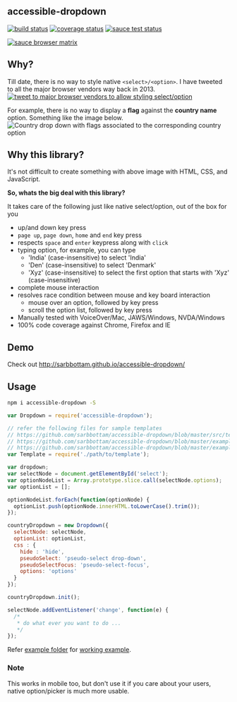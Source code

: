accessible-dropdown
---

[![build status](https://travis-ci.org/sarbbottam/accessible-dropdown.svg?branch=master)](https://travis-ci.org/sarbbottam/accessible-dropdown/)
[![coverage status](https://coveralls.io/repos/sarbbottam/accessible-dropdown/badge.svg?branch=master)](https://coveralls.io/r/sarbbottam/accessible-dropdown?branch=master)
[![sauce test status](https://saucelabs.com/buildstatus/sarbbottam)](https://saucelabs.com/u/sarbbottam)

[![sauce browser matrix](https://saucelabs.com/browser-matrix/sarbbottam.svg)](https://saucelabs.com/u/sarbbottam)

## Why?

Till date, there is no way to style native `<select>/<option>`.
I have tweeted to all the major browser vendors way back in 2013.
[![tweet to major browser vendors to allow styling select/option](http://i.imgur.com/Swn4hIv.png)](https://twitter.com/sarbbottam/status/357940658482331650)

For example, there is no way to display a **flag** against the **country name** option. Something like the image below.
![Country drop down with flags associated to the corresponding country option](http://i.imgur.com/iopqi1Z.png)

## Why this library?

It's not difficult to create something with above image with HTML, CSS, and JavaScript.

__So, whats the big deal with this library?__

It takes care of the following just like native select/option, out of the box for you
* up/and down key press
* `page up`, `page down`, `home` and `end` key press
* respects `space` and `enter` keypress along with `click`
* typing option, for example, you can type
  * 'India' (case-insensitive) to select 'India'
  * 'Den' (case-insensitive) to select 'Denmark'
  * 'Xyz' (case-insensitive) to select the first option that starts with 'Xyz' (case-insensitive)
* complete mouse interaction
* resolves race condition between mouse and key board interaction
  * mouse over an option, followed by key press
  * scroll the option list, followed by key press
* Manually tested with VoiceOver/Mac, JAWS/Windows, NVDA/Windows
* 100% code coverage against Chrome, Firefox and IE

## Demo

Check out http://sarbbottam.github.io/accessible-dropdown/

## Usage

```sh
npm i accessible-dropdown -S
```

```js
var Dropdown = require('accessible-dropdown');

// refer the following files for sample templates
// https://github.com/sarbbottam/accessible-dropdown/blob/master/src/template.js
// https://github.com/sarbbottam/accessible-dropdown/blob/master/example/template-with-flag.js
// https://github.com/sarbbottam/accessible-dropdown/blob/master/example/template-with-flag-composite.js
var Template = require('./path/to/template');

var dropdown;
var selectNode = document.getElementById('select');
var optionNodeList = Array.prototype.slice.call(selectNode.options);
var optionList = [];

optionNodeList.forEach(function(optionNode) {
  optionList.push(optionNode.innerHTML.toLowerCase().trim());
});

countryDropdown = new Dropdown({
  selectNode: selectNode,
  optionList: optionList,
  css : {
    hide : 'hide',
    pseudoSelect: 'pseudo-select drop-down',
    pseudoSelectFocus: 'pseudo-select-focus',
    options: 'options'
  }
});

countryDropdown.init();

selectNode.addEventListener('change', function(e) {
  /*
   * do what ever you want to do ...
   */
});
```

Refer [example folder](https://github.com/sarbbottam/accessible-dropdown/tree/master/example) for [working example](http://sarbbottam.github.io/accessible-dropdown/).

### Note

This works in mobile too, but don't use it if you care about your users, native option/picker is much more usable.
